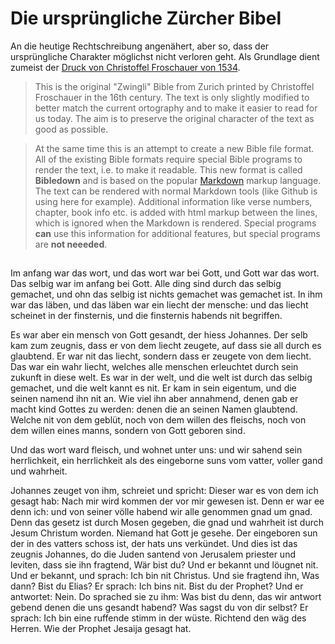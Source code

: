 # Die ursprüngliche Zürcher Bibel

An die heutige Rechtschreibung angenähert, aber so, dass der ursprüngliche Charakter möglichst nicht verloren geht. Als Grundlage dient zumeist der [Druck von Christoffel Froschauer von 1534](http://www.e-rara.ch/zuz/content/titleinfo/755409).


> This is the original "Zwingli" Bible from Zurich printed by Christoffel Froschauer in the 16th century. The text is only slightly modified to better match the current ortography and to make it easier to read for us today. The aim is to preserve the original character of the text as good as possible.

> At the same time this is an attempt to create a new Bible file format. All of the existing Bible formats require special Bible programs to render the text, i.e. to make it readable. This new format is called **Bibledown** and is based on the popular [Markdown](https://en.wikipedia.org/wiki/Markdown) markup language. The text can be rendered with normal Markdown tools (like Github is using here for example). Additional information like verse numbers, chapter, book info etc. is added with html markup between the lines, which is ignored when the Markdown is rendered. Special programs **can** use this information for additional features, but special programs are **not neeeded**.

<collection>

## <title>Das neu Testament</title>

<book id="John">

### <title>Evangelium Sankt Johannes</title>

<chapter id="1">

#### <title>Das erst Capitel</title>

<verse id="1">Im anfang war das wort, und das wort war bei Gott, und Gott war das wort.</verse>
<verse id="2">Das selbig war im anfang bei Gott.</verse>
<verse id="3">Alle ding sind durch das selbig gemachet, und ohn das selbig ist nichts gemachet was gemachet ist.</verse>
<verse id="4"> In ihm war das läben, und das läben war ein liecht der mensche:
<verse id="5">und das liecht scheinet in der finsternis, und die finsternis habends nit begriffen.</verse>

<verse id="6">Es war aber ein mensch von Gott gesandt, der hiess Johannes.</verse>
<verse id="7">Der selb kam zum zeugnis, dass er von dem liecht zeugete, auf dass sie all durch es glaubtend.</verse>
<verse id="8">Er war nit das liecht, sondern dass er zeugete von dem liecht.</verse>
<verse id="9">Das war ein wahr liecht, welches alle menschen erleuchtet durch sein zukunft in diese welt.</verse>
<verse id="10">Es war in der welt, und die welt ist durch das selbig gemachet, und die welt kannt es nit.</verse>
<verse id="11">Er kam in sein eigentum, und die seinen namend ihn nit an.</verse>
<verse id="12">Wie viel ihn aber annahmend, denen gab er macht kind Gottes zu werden: denen die an seinen Namen glaubtend.</verse>
<verse id="13">Welche nit von dem geblüt, noch von dem willen des fleischs, noch von dem willen eines manns, sondern von Gott geboren sind.</verse>

<verse id="14">Und das wort ward fleisch, und wohnet unter uns: und wir sahend sein herrlichkeit, ein herrlichkeit als des eingeborne suns vom vatter, voller gand und wahrheit.</verse>

<verse id="15">Johannes zeuget von ihm, schreiet und spricht: Dieser war es von dem ich gesagt hab: Nach mir wird kommen der vor mir gewesen ist. Denn er war ee denn ich:</verse>
<verse id="16">und von seiner völle habend wir alle genommen gnad um gnad.</verse>
<verse id="17">Denn das gesetz ist durch Mosen gegeben, die gnad und wahrheit ist durch Jesum Christum worden.</verse>
<verse id="18">Niemand hat Gott je gesehe. Der eingeboren sun der in des vatters schoss ist, der hats uns verkündet.</verse>
<verse id="19">Und dies ist das zeugnis Johannes, do die Juden santend von Jerusalem priester und leviten, dass sie ihn fragtend, Wär bist du?</verse>
<verse id="20">Und er bekannt und löugnet nit. Und er bekannt, und sprach: Ich bin nit Christus.</verse>
<verse id="21">Und sie fragtend ihn, Was dann? Bist du Elias? Er sprach: Ich bins nit. Bist du der Prophet? Und er antwortet: Nein.</verse>
<verse id="22">Do sprached sie zu ihm: Was bist du denn, das wir antwort gebend denen die uns gesandt habend? Was sagst du von dir selbst?</verse>
<verse id="23">Er sprach: Ich bin eine ruffende stimm in der wüste. Richtend den wäg des Herren. Wie der Prophet Jesaija gesagt hat.</verse>

</chapter>
</book>
</collection>
